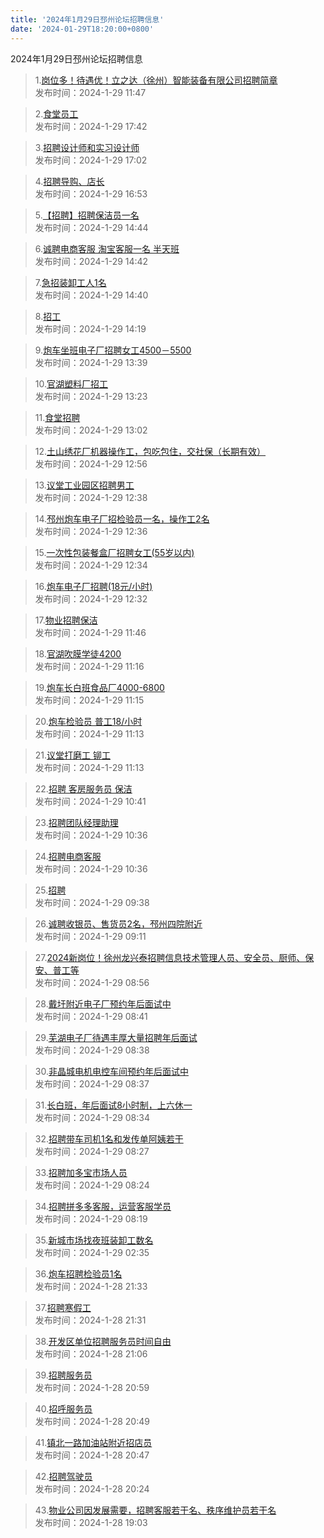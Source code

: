 ```yaml
---
title: '2024年1月29日邳州论坛招聘信息'
date: '2024-01-29T18:20:00+0800'
---
```

2024年1月29日邳州论坛招聘信息
<!--more-->
>1.[岗位多！待遇优！立之达（徐州）智能装备有限公司招聘简章](https://www.pzzc.net/forum.php?mod=viewthread&tid=10387105)<br>
>发布时间：2024-1-29 11:47

>2.[食堂员工](https://www.pzzc.net/forum.php?mod=viewthread&tid=10387197)<br>
>发布时间：2024-1-29 17:42

>3.[招聘设计师和实习设计师](https://www.pzzc.net/forum.php?mod=viewthread&tid=10387187)<br>
>发布时间：2024-1-29 17:02

>4.[招聘导购、店长](https://www.pzzc.net/forum.php?mod=viewthread&tid=10387184)<br>
>发布时间：2024-1-29 16:53

>5.[【招聘】招聘保洁员一名](https://www.pzzc.net/forum.php?mod=viewthread&tid=10387155)<br>
>发布时间：2024-1-29 14:44

>6.[诚聘电商客服 淘宝客服一名 半天班](https://www.pzzc.net/forum.php?mod=viewthread&tid=10387154)<br>
>发布时间：2024-1-29 14:42

>7.[急招装卸工人1名](https://www.pzzc.net/forum.php?mod=viewthread&tid=10387153)<br>
>发布时间：2024-1-29 14:40

>8.[招工](https://www.pzzc.net/forum.php?mod=viewthread&tid=10387152)<br>
>发布时间：2024-1-29 14:19

>9.[炮车坐班电子厂招聘女工4500－5500](https://www.pzzc.net/forum.php?mod=viewthread&tid=10387141)<br>
>发布时间：2024-1-29 13:39

>10.[官湖塑料厂招工](https://www.pzzc.net/forum.php?mod=viewthread&tid=10387137)<br>
>发布时间：2024-1-29 13:23

>11.[食堂招聘](https://www.pzzc.net/forum.php?mod=viewthread&tid=10387131)<br>
>发布时间：2024-1-29 13:02

>12.[土山绣花厂机器操作工，包吃包住，交社保（长期有效）](https://www.pzzc.net/forum.php?mod=viewthread&tid=10387127)<br>
>发布时间：2024-1-29 12:56

>13.[议堂工业园区招聘男工](https://www.pzzc.net/forum.php?mod=viewthread&tid=10387124)<br>
>发布时间：2024-1-29 12:38

>14.[邳州炮车电子厂招检验员一名，操作工2名](https://www.pzzc.net/forum.php?mod=viewthread&tid=10387122)<br>
>发布时间：2024-1-29 12:36

>15.[一次性包装餐盒厂招聘女工(55岁以内)](https://www.pzzc.net/forum.php?mod=viewthread&tid=10387118)<br>
>发布时间：2024-1-29 12:34

>16.[炮车电子厂招聘(18元/小时)](https://www.pzzc.net/forum.php?mod=viewthread&tid=10387114)<br>
>发布时间：2024-1-29 12:32

>17.[物业招聘保洁](https://www.pzzc.net/forum.php?mod=viewthread&tid=10387104)<br>
>发布时间：2024-1-29 11:46

>18.[官湖吹膜学徒4200](https://www.pzzc.net/forum.php?mod=viewthread&tid=10387097)<br>
>发布时间：2024-1-29 11:16

>19.[炮车长白班食品厂4000-6800](https://www.pzzc.net/forum.php?mod=viewthread&tid=10387095)<br>
>发布时间：2024-1-29 11:15

>20.[炮车检验员  普工18/小时](https://www.pzzc.net/forum.php?mod=viewthread&tid=10387090)<br>
>发布时间：2024-1-29 11:13

>21.[议堂打磨工 铆工](https://www.pzzc.net/forum.php?mod=viewthread&tid=10387089)<br>
>发布时间：2024-1-29 11:13

>22.[招聘  客房服务员  保洁](https://www.pzzc.net/forum.php?mod=viewthread&tid=10387074)<br>
>发布时间：2024-1-29 10:41

>23.[招聘团队经理助理](https://www.pzzc.net/forum.php?mod=viewthread&tid=10387070)<br>
>发布时间：2024-1-29 10:36

>24.[招聘电商客服](https://www.pzzc.net/forum.php?mod=viewthread&tid=10387069)<br>
>发布时间：2024-1-29 10:36

>25.[招聘](https://www.pzzc.net/forum.php?mod=viewthread&tid=10387050)<br>
>发布时间：2024-1-29 09:38

>26.[诚聘收银员、售货员2名，邳州四院附近](https://www.pzzc.net/forum.php?mod=viewthread&tid=10387038)<br>
>发布时间：2024-1-29 09:11

>27.[2024新岗位！徐州龙兴泰招聘信息技术管理人员、安全员、厨师、保安、普工等](https://www.pzzc.net/forum.php?mod=viewthread&tid=10387037)<br>
>发布时间：2024-1-29 08:56

>28.[戴圩附近电子厂预约年后面试中](https://www.pzzc.net/forum.php?mod=viewthread&tid=10387033)<br>
>发布时间：2024-1-29 08:41

>29.[芜湖电子厂待遇丰厚大量招聘年后面试](https://www.pzzc.net/forum.php?mod=viewthread&tid=10387032)<br>
>发布时间：2024-1-29 08:38

>30.[非晶城电机电控车间预约年后面试中](https://www.pzzc.net/forum.php?mod=viewthread&tid=10387031)<br>
>发布时间：2024-1-29 08:37

>31.[长白班，年后面试8小时制，上六休一](https://www.pzzc.net/forum.php?mod=viewthread&tid=10387029)<br>
>发布时间：2024-1-29 08:34

>32.[招聘带车司机1名和发传单阿姨若干](https://www.pzzc.net/forum.php?mod=viewthread&tid=10387028)<br>
>发布时间：2024-1-29 08:27

>33.[招聘加多宝市场人员](https://www.pzzc.net/forum.php?mod=viewthread&tid=10387027)<br>
>发布时间：2024-1-29 08:24

>34.[招聘拼多多客服，运营客服学员](https://www.pzzc.net/forum.php?mod=viewthread&tid=10387026)<br>
>发布时间：2024-1-29 08:19

>35.[新城市场找夜班装卸工数名](https://www.pzzc.net/forum.php?mod=viewthread&tid=10387018)<br>
>发布时间：2024-1-29 02:35

>36.[炮车招聘检验员1名](https://www.pzzc.net/forum.php?mod=viewthread&tid=10386999)<br>
>发布时间：2024-1-28 21:33

>37.[招聘寒假工](https://www.pzzc.net/forum.php?mod=viewthread&tid=10386998)<br>
>发布时间：2024-1-28 21:31

>38.[开发区单位招聘服务员时间自由](https://www.pzzc.net/forum.php?mod=viewthread&tid=10386994)<br>
>发布时间：2024-1-28 21:06

>39.[招聘服务员](https://www.pzzc.net/forum.php?mod=viewthread&tid=10386990)<br>
>发布时间：2024-1-28 20:59

>40.[招呼服务员](https://www.pzzc.net/forum.php?mod=viewthread&tid=10386988)<br>
>发布时间：2024-1-28 20:49

>41.[镇北一路加油站附近招店员](https://www.pzzc.net/forum.php?mod=viewthread&tid=10386987)<br>
>发布时间：2024-1-28 20:47

>42.[招聘驾驶员](https://www.pzzc.net/forum.php?mod=viewthread&tid=10386985)<br>
>发布时间：2024-1-28 20:24

>43.[物业公司因发展需要，招聘客服若干名、秩序维护员若干名](https://www.pzzc.net/forum.php?mod=viewthread&tid=10386967)<br>
>发布时间：2024-1-28 19:03

